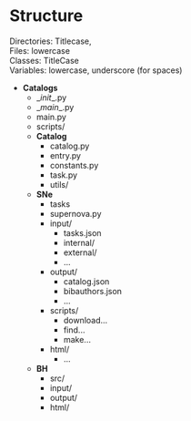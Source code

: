 # Structure #

Directories: Titlecase,  
Files: lowercase  
Classes: TitleCase  
Variables: lowercase, underscore (for spaces)

-   **Catalogs**
    -   \__init__.py
    -   \__main__.py
    -   main.py
    -   scripts/
    -   **Catalog** 
        -   catalog.py
        -   entry.py
        -   constants.py
        -   task.py
        -   utils/
    -   **SNe**
        -   tasks
        -   supernova.py
        -   input/
            -   tasks.json
            -   internal/
            -   external/
            -   ...
        -   output/
            -   catalog.json
            -   bibauthors.json
            -   ...
        -   scripts/
            -   download...
            -   find...
            -   make...
        -   html/
            -   ...
    -   **BH**
        -   src/
        -   input/
        -   output/
        -   html/
